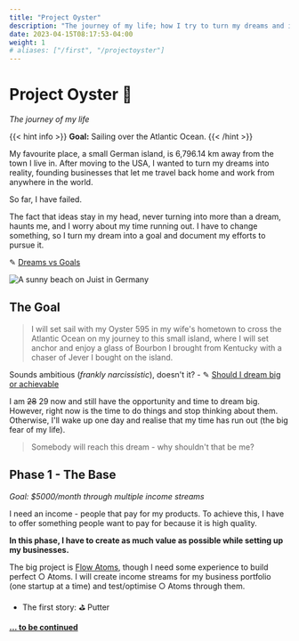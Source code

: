 ```yaml
---
title: "Project Oyster"
description: "The journey of my life; how I try to turn my dreams and ideas into reality and reach my goal of crossing the Atlantic Ocean on my own sailing yacht."
date: 2023-04-15T08:17:53-04:00
weight: 1
# aliases: ["/first", "/projectoyster"]
---
```


# Project Oyster 🌊

*The journey of my life*

{{< hint info >}} **Goal:** Sailing over the Atlantic Ocean. {{< /hint >}}

My favourite place, a small German island, is 6,796.14 km away from the town I live in. After moving to the USA, I wanted to turn my dreams into reality, founding businesses that let me travel back home and work from anywhere in the world.

So far, I have failed. 

The fact that ideas stay in my head, never turning into more than a dream, haunts me, and I worry about my time running out. I have to change something, so I turn my dream into a goal and document my efforts to pursue it.

✎ [Dreams vs Goals](/posts/dreams-vs-goals)

![A sunny beach on Juist in Germany](/img/JuistStrand1.webp)

## The Goal

> I will set sail with my Oyster 595 in my wife's hometown to cross the Atlantic Ocean on my journey to this small island, where I will set anchor and enjoy a glass of Bourbon I brought from Kentucky with a chaser of Jever I bought on the island.

Sounds ambitious (*frankly narcissistic*), doesn't it? - ✎ [Should I dream big or achievable](/posts/dreaming-big-or-achievable)

I am ~~28~~ 29 now and still have the opportunity and time to dream big. However, right now is the time to do things and stop thinking about them. Otherwise, I'll wake up one day and realise that my time has run out (the big fear of my life).

> Somebody will reach this dream - why shouldn't  that be me?

## Phase 1 - The Base

*Goal: $5000/month through multiple income streams*

I need an income - people that pay for my products. To achieve this, I have to offer something people want to pay for because it is high quality.

**In this phase, I have to create as much value as possible while setting up my businesses.**

The big project is [Flow Atoms](/docs/stories/flow-atoms.md), though I need some experience to build perfect ○ Atoms. I will create income streams for my business portfolio  (one startup at a time) and test/optimise ○ Atoms through them.

- The first story: ⛳️ Putter



**[... to be continued](/docs/stay-updated.md)**
